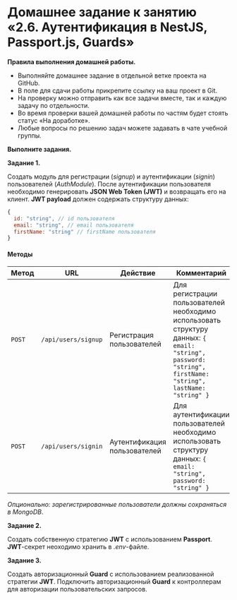 # Домашнее задание к занятию «2.6. Аутентификация в NestJS, Passport.js, Guards»

**Правила выполнения домашней работы.**
* Выполняйте домашнее задание в отдельной ветке проекта на GitHub.
* В поле для сдачи работы прикрепите ссылку на ваш проект в Git.
* На проверку можно отправить как все задачи вместе, так и каждую задачу по отдельности. 
* Во время проверки вашей домашней работы по частям будет стоять статус «На доработке».
* Любые вопросы по решению задач можете задавать в чате учебной группы.

**Выполните задания.**

**Задание 1.**

Создать модуль для регистрации (*signup*) и аутентификации (*signin*) пользователей (*AuthModule*).
После аутентификации пользователя необходимо генерировать **JSON Web Token (JWT)** и возвращать его на клиент.
**JWT payload** должен содержать структуру данных:
```javascript
{
  id: "string", // id пользователя
  email: "string", // email пользователя
  firstName: "string" // firstName пользователя
}
``` 

#### Методы
Метод | URL | Действие | Комментарий
--- | --- | ---  | ---
`POST` | `/api/users/signup` | Регистрация пользователей | Для регистрации пользователей необходимо использовать структуру данных: ``{ email: "string", password: "string", firstName: "string", lastName: "string" }``
`POST` | `/api/users/signin` | Аутентификация пользователей | Для аутентификации пользователей необходимо использовать структуру данных: ``{ email: "string", password: "string" }``

*Опционально: зарегистрированные пользователи должны сохраняться в MongoDB*.

**Задание 2.**

Создать собственную стратегию **JWT** с использованием **Passport**. **JWT**-секрет неоходимо хранить в *.env*-файле.

**Задание 3.**

Создать авторизационный **Guard** с использованием реализованной стратегии **JWT**.
Подключить авторизационный **Guard** к контроллерам для авторизации пользовательских запросов.
